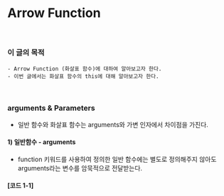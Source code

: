 # Arrow Function
<br/>

### 이 글의 목적
    - Arrow Function (화살표 함수)에 대하여 알아보고자 한다.
    - 이번 글에서는 화살표 함수의 this에 대해 알아보고자 한다.
<br/>

### arguments & Parameters
- 일반 함수와 화살표 함수는 arguments와 가변 인자에서 차이점을 가진다.
#### 1) 일반함수 - arguments
- function 키워드를 사용하여 정의한 일반 함수에는 별도로 정의해주지 않아도 arguments라는 변수를 암묵적으로 전달받는다.
#### [코드 1-1]
